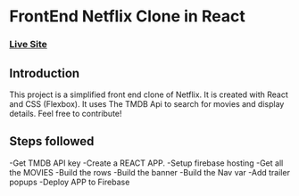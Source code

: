 # FrontEnd Netflix Clone in React

### [Live Site](https://netflix-clone-51473.web.app/)

## Introduction
This project is a simplified front end clone of Netflix. It is created with React and CSS (Flexbox). It uses The TMDB Api to search for movies and display details. Feel free to contribute!

## Steps followed

-Get TMDB API key
-Create a REACT APP.
-Setup firebase hosting
-Get all the MOVIES
-Build the rows 
-Build the banner 
-Build the Nav var
-Add trailer popups
-Deploy APP to Firebase
